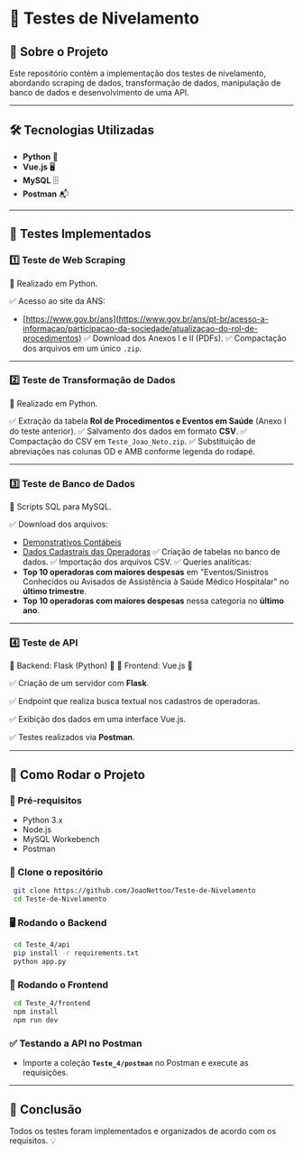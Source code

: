 # 📌 Testes de Nivelamento 

## 📖 Sobre o Projeto
Este repositório contém a implementação dos testes de nivelamento, abordando scraping de dados, transformação de dados, manipulação de banco de dados e desenvolvimento de uma API.

---

## 🛠️ Tecnologias Utilizadas
- **Python** 🐍
- **Vue.js** 🖥️
- **MySQL** 🗄️
- **Postman** 📬

---

## 📝 Testes Implementados

### 1️⃣ **Teste de Web Scraping**
🔹 Realizado em Python.

✅ Acesso ao site da ANS:
   - [https://www.gov.br/ans](https://www.gov.br/ans/pt-br/acesso-a-informacao/participacao-da-sociedade/atualizacao-do-rol-de-procedimentos)
✅ Download dos Anexos I e II (PDFs).
✅ Compactação dos arquivos em um único `.zip`.

---

### 2️⃣ **Teste de Transformação de Dados**
🔹 Realizado em Python.

✅ Extração da tabela **Rol de Procedimentos e Eventos em Saúde** (Anexo I do teste anterior).
✅ Salvamento dos dados em formato **CSV**.
✅ Compactação do CSV em `Teste_Joao_Neto.zip`.
✅ Substituição de abreviações nas colunas OD e AMB conforme legenda do rodapé.

---

### 3️⃣ **Teste de Banco de Dados**
🔹 Scripts SQL para MySQL.

✅ Download dos arquivos:
   - [Demonstrativos Contábeis](https://dadosabertos.ans.gov.br/FTP/PDA/demonstracoes_contabeis/)
   - [Dados Cadastrais das Operadoras](https://dadosabertos.ans.gov.br/FTP/PDA/operadoras_de_plano_de_saude_ativas/)
✅ Criação de tabelas no banco de dados.
✅ Importação dos arquivos CSV.
✅ Queries analíticas:
   - **Top 10 operadoras com maiores despesas** em "Eventos/Sinistros Conhecidos ou Avisados de Assistência à Saúde Médico Hospitalar" no **último trimestre**.
   - **Top 10 operadoras com maiores despesas** nessa categoria no **último ano**.

---

### 4️⃣ **Teste de API**
🔹 Backend: Flask (Python) 🐍
🔹 Frontend: Vue.js 🎨

✅ Criação de um servidor com **Flask**.

✅ Endpoint que realiza busca textual nos cadastros de operadoras.

✅ Exibição dos dados em uma interface Vue.js.

✅ Testes realizados via **Postman**.

---

## 🚀 Como Rodar o Projeto

### 🔧 Pré-requisitos
- Python 3.x
- Node.js
- MySQL Workebench
- Postman

### 📌 Clone o repositório
```sh
 git clone https://github.com/JoaoNettoo/Teste-de-Nivelamento
 cd Teste-de-Nivelamento
```

### 🖥️ Rodando o Backend
```sh
 cd Teste_4/api
 pip install -r requirements.txt
 python app.py
```

### 🎨 Rodando o Frontend
```sh
 cd Teste_4/frontend
 npm install
 npm run dev
```

### ✅ Testando a API no Postman
- Importe a coleção **`Teste_4/postman`** no Postman e execute as requisições.

---

## 📌 Conclusão
Todos os testes foram implementados e organizados de acordo com os requisitos. 💡


